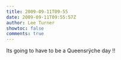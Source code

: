 ```yaml
---
title: 2009-09-11T09-55
date: 2009-09-11T09:55:57Z
author: Lee Turner
showtoc: false
comments: true
---
```


Its going to have to be a Queensrÿche day !!

